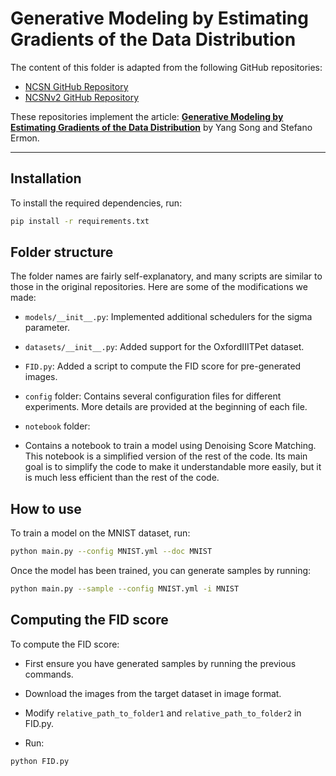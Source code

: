 # Generative Modeling by Estimating Gradients of the Data Distribution

The content of this folder is adapted from the following GitHub repositories:

- [NCSN GitHub Repository](https://github.com/ermongroup/ncsn)  
- [NCSNv2 GitHub Repository](https://github.com/ermongroup/ncsnv2)  

These repositories implement the article: **[Generative Modeling by Estimating Gradients of the Data Distribution](https://arxiv.org/abs/1907.05600)**  by Yang Song and Stefano Ermon.

---

## Installation

To install the required dependencies, run:

```bash
pip install -r requirements.txt
```

## Folder structure

The folder names are fairly self-explanatory, and many scripts are similar to those in the original repositories. Here are some of the modifications we made:

- `models/__init__.py`:
Implemented additional schedulers for the sigma parameter.

- `datasets/__init__.py`:
Added support for the OxfordIIITPet dataset.

- `FID.py`:
Added a script to compute the FID score for pre-generated images.

- `config` folder:
Contains several configuration files for different experiments. More details are provided at the beginning of each file.

- `notebook` folder:
- Contains a notebook to train a model using Denoising Score Matching. This notebook is a simplified version of the rest of the code. Its main goal is to simplify the code to make it understandable more easily, but it is much less efficient than the rest of the code.

## How to use

To train a model on the MNIST dataset, run:

```bash
python main.py --config MNIST.yml --doc MNIST
```

Once the model has been trained, you can generate samples by running:

```bash
python main.py --sample --config MNIST.yml -i MNIST
```

## Computing the FID score

To compute the FID score:

- First ensure you have generated samples by running the previous commands.

- Download the images from the target dataset in image format.

- Modify `relative_path_to_folder1` and `relative_path_to_folder2` in FID.py.

- Run:
```bash
python FID.py
```
